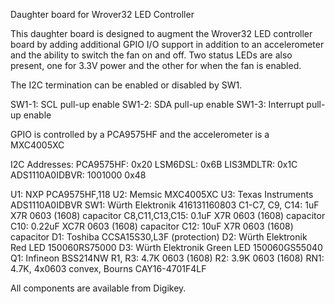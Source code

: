 Daughter board for Wrover32 LED Controller

This daughter board is designed to augment the Wrover32 LED controller
board by adding additional GPIO I/O support in addition to an
accelerometer and the ability to switch the fan on and off.  Two status
LEDs are also present, one for 3.3V power and the other for when the
fan is enabled.

The I2C termination can be enabled or disabled by SW1.

SW1-1: SCL pull-up enable
SW1-2: SDA pull-up enable
SW1-3: Interrupt pull-up enable

GPIO is controlled by a PCA9575HF and the accelerometer is a MXC4005XC

I2C Addresses:
PCA9575HF: 0x20
LSM6DSL: 0x6B
LIS3MDLTR: 0x1C
ADS1110A0IDBVR: 1001000 0x48

U1: NXP PCA9575HF,118
U2: Memsic MXC4005XC
U3: Texas Instruments ADS1110A0IDBVR
SW1: Würth Elektronik 416131160803
C1-C7, C9, C14: 1uF X7R 0603 (1608) capacitor
C8,C11,C13,C15: 0.1uF X7R 0603 (1608) capacitor
C10: 0.22uF XC7R 0603 (1608) capacitor
C12: 10uF X7R 0603 (1608) capacitor
D1: Toshiba CCSA15S30,L3F (protection)
D2: Würth Elektronik Red LED 150060RS75000
D3: Würth Elektronik Green LED 150060GS55040
Q1: Infineon BSS214NW
R1, R3: 4.7K 0603 (1608)
R2: 3.9K 0603 (1608)
RN1: 4.7K, 4x0603 convex, Bourns CAY16-4701F4LF

All components are available from Digikey.
